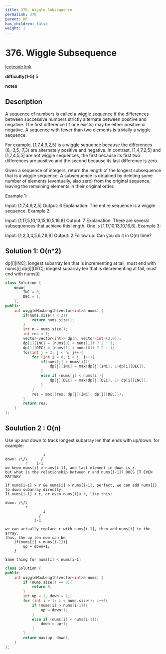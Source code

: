 ```yaml
---
title: 376. Wiggle Subsequence
permalink: 376
parent: DP
has_children: false
weight: 1
---
```

# 376. Wiggle Subsequence
[leetcode link](https://leetcode.com/problems/wiggle-subsequence/)

**difficulty(1-5)** 
5

**notes**   


## Description
A sequence of numbers is called a wiggle sequence if the differences between successive numbers strictly alternate between positive and negative. The first difference (if one exists) may be either positive or negative. A sequence with fewer than two elements is trivially a wiggle sequence.

For example, [1,7,4,9,2,5] is a wiggle sequence because the differences (6,-3,5,-7,3) are alternately positive and negative. In contrast, [1,4,7,2,5] and [1,7,4,5,5] are not wiggle sequences, the first because its first two differences are positive and the second because its last difference is zero.

Given a sequence of integers, return the length of the longest subsequence that is a wiggle sequence. A subsequence is obtained by deleting some number of elements (eventually, also zero) from the original sequence, leaving the remaining elements in their original order.

Example 1:

Input: [1,7,4,9,2,5]
Output: 6
Explanation: The entire sequence is a wiggle sequence.
Example 2:

Input: [1,17,5,10,13,15,10,5,16,8]
Output: 7
Explanation: There are several subsequences that achieve this length. One is [1,17,10,13,10,16,8].
Example 3:

Input: [1,2,3,4,5,6,7,8,9]
Output: 2
Follow up:
Can you do it in O(n) time?

## Solution 1: O(n^2)
dp[i][INC]: longest subarray len that is incrementing at tail, must end with nums[i]
dp[i][DEC]: longest subarray len that is decrementing at tail, must end with nums[i]

```c++
class Solution {
    enum{
        INC = 0,
        DEC = 1,
    };
public:
    int wiggleMaxLength(vector<int>& nums) {
        if(nums.size() < 2){
            return nums.size();
        }
        int n = nums.size();
        int res = 1;
        vector<vector<int>> dp(n, vector<int>(2,0));
        dp[1][INC] = (nums[0] < nums[1]) ? 2 : 1; 
        dp[1][DEC] = (nums[1] < nums[0]) ? 2 : 1;
        for(int j = 2; j < n; j++){
            for (int i = 0; i < j; i++){
                if(nums[j] > nums[i]){
                    dp[j][INC] = max(dp[j][INC], 1+dp[i][DEC]);
                }
                else if (nums[j] < nums[i]){
                    dp[j][DEC] = max(dp[j][DEC], 1+ dp[i][INC]);
                }
            }   
            res = max({res, dp[j][INC], dp[j][DEC]});
        }
        return res;
    }
};
```
## Soulution 2 : O(n)
Use up and down to track longest subarray len that ends with up/down.
for example:
```
                 i
down: /\/\      /
         r    i-1
we know nums[i] > nums[i-1], and last element in down is r.
but what is the relationship between r and nums[i-1]? DOES IT EVEN MATTER?

If nums[i-1] > r && nums[i] > nums[i-1], perfect, we can add nums[i] to down subarray directly.
If nums[i-1] < r, or even nums[i]< r, like this:

down: /\/\      
         r       
                 i
               /
             i-1

we can actually replace r with nums[i-1], then add nums[i] to the array.
thus, the up len now can be 
    if(nums[i] > nums[i-1]){
        up = down+1;
    }

Same thing for nums[i] < nums[i-1]
```
```c++
class Solution {
public:
    int wiggleMaxLength(vector<int>& nums) {
        if (nums.size() == 0){
            return 0;
        }
        int up = 1, down = 1;
        for (int i = 1; i < nums.size(); i++){
            if (nums[i] > nums[i-1]){
                up = down+1;
            }
            else if (nums[i] < nums[i-1]){
                down = up+1;
            }
        }
        return max(up, down);
    }
};
```

